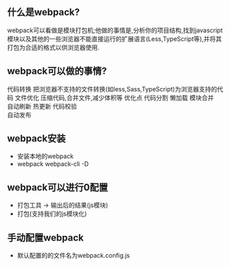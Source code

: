## 什么是webpack?
webpack可以看做是模块打包机;他做的事情是,分析你的项目结构,找到javascript模块以及其他的一些浏览器不能直接运行的扩展语言(Less,TypeScript等),并将其打包为合适的格式以供浏览器使用.

## webpack可以做的事情?
代码转换    把浏览器不支持的文件转换(如less,Sass,TypeScript)为浏览器支持的代码
文件优化    压缩代码,合并文件,减少体积等  优化点
代码分割    懒加载
模块合并    
自动刷新    热更新
代码校验          
自动发布

## webpack安装
- 安装本地的webpack
- webpack webpack-cli -D

## webpack可以进行0配置
- 打包工具 -> 输出后的结果(js模块)
- 打包(支持我们的js模块化)

## 手动配置webpack
- 默认配置的的文件名为webpack.config.js

